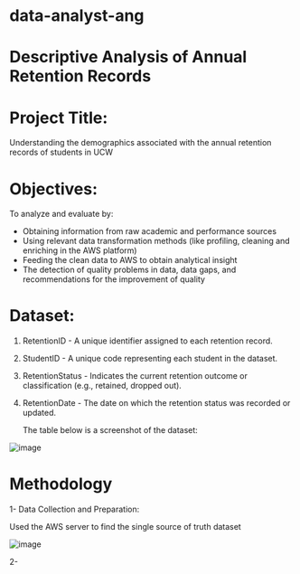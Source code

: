 # data-analyst-ang
# Descriptive Analysis of Annual Retention Records
# Project Title:
Understanding the demographics associated with the annual retention records of students in UCW
# Objectives:
To analyze and evaluate by:
- Obtaining information from raw academic and performance sources
- Using relevant data transformation methods (like profiling, cleaning and enriching in the AWS platform)
- Feeding the clean data to AWS to obtain analytical insight
- The detection of quality problems in data, data gaps, and recommendations for the improvement of quality
# Dataset:
1. RetentionID - A unique identifier assigned to each retention record.
2. StudentID - A unique code representing each student in the dataset.
3. RetentionStatus -  Indicates the current retention outcome or classification (e.g., retained, dropped out).
4. RetentionDate - The date on which the retention status was recorded or updated.

   The table below is a screenshot of the dataset:

![image](https://github.com/user-attachments/assets/35fadced-b881-4de7-9ed0-ac389d52b5ee)

# Methodology
 1-	Data Collection and Preparation:

Used the AWS server to find the single source of truth dataset

 ![image](https://github.com/user-attachments/assets/3358e465-359e-4ece-8345-9d99a4c6bc22)

2- 
